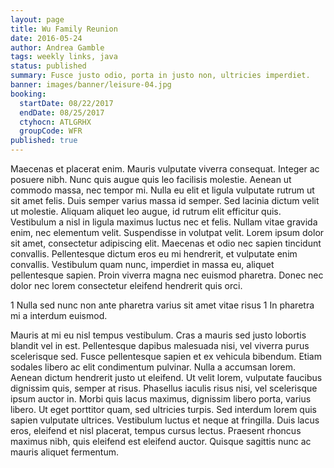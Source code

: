 ```yaml
---
layout: page
title: Wu Family Reunion
date: 2016-05-24
author: Andrea Gamble
tags: weekly links, java
status: published
summary: Fusce justo odio, porta in justo non, ultricies imperdiet.
banner: images/banner/leisure-04.jpg
booking:
  startDate: 08/22/2017
  endDate: 08/25/2017
  ctyhocn: ATLGRHX
  groupCode: WFR
published: true
---
```

Maecenas et placerat enim. Mauris vulputate viverra consequat. Integer ac posuere nibh. Nunc quis augue quis leo facilisis molestie. Aenean ut commodo massa, nec tempor mi. Nulla eu elit et ligula vulputate rutrum ut sit amet felis. Duis semper varius massa id semper. Sed lacinia dictum velit ut molestie. Aliquam aliquet leo augue, id rutrum elit efficitur quis.
Vestibulum a nisl in ligula maximus luctus nec et felis. Nullam vitae gravida enim, nec elementum velit. Suspendisse in volutpat velit. Lorem ipsum dolor sit amet, consectetur adipiscing elit. Maecenas et odio nec sapien tincidunt convallis. Pellentesque dictum eros eu mi hendrerit, et vulputate enim convallis. Vestibulum quam nunc, imperdiet in massa eu, aliquet pellentesque sapien. Proin viverra magna nec euismod pharetra. Donec nec dolor nec lorem consectetur eleifend hendrerit quis orci.

1 Nulla sed nunc non ante pharetra varius sit amet vitae risus
1 In pharetra mi a interdum euismod.

Mauris at mi eu nisl tempus vestibulum. Cras a mauris sed justo lobortis blandit vel in est. Pellentesque dapibus malesuada nisi, vel viverra purus scelerisque sed. Fusce pellentesque sapien et ex vehicula bibendum. Etiam sodales libero ac elit condimentum pulvinar. Nulla a accumsan lorem. Aenean dictum hendrerit justo ut eleifend. Ut velit lorem, vulputate faucibus dignissim quis, semper at risus. Phasellus iaculis risus nisi, vel scelerisque ipsum auctor in. Morbi quis lacus maximus, dignissim libero porta, varius libero. Ut eget porttitor quam, sed ultricies turpis. Sed interdum lorem quis sapien vulputate ultrices. Vestibulum luctus et neque at fringilla. Duis lacus eros, eleifend et nisl placerat, tempus cursus lectus. Praesent rhoncus maximus nibh, quis eleifend est eleifend auctor. Quisque sagittis nunc ac mauris aliquet fermentum.
